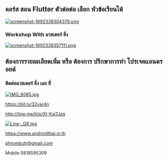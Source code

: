 ##  คอร์ส สอน Flutter ตัวต่อต่อ เลือก หัวข้อเรียนได้

[![screenshot-1692338304379.png](https://i.postimg.cc/gk9v5k8C/screenshot-1692338304379.png)](https://postimg.cc/vDzgxyPh)

### Workshop With มาสเตอร์ อึ่ง

[![screenshot-1692338357111.png](https://i.postimg.cc/fTxxhnvJ/screenshot-1692338357111.png)](https://postimg.cc/ppL9DS4H)

## ต้องการรายละเอียดเพิ่ม หรือ ต้องการ ปรึกษาการทำ โปรเจคแอนดรอยด์
### ติดต่อมาสเตอร์ อึ่ง เลย ที่

[![IMG_6065.jpg](https://s26.postimg.cc/kajrs6fbt/IMG_6065.jpg)](https://postimg.cc/image/7j5llo5jp/)

https://bit.ly/32yar4n

http://line.me/ti/p/XI-Ksj7Jzq

[![Line-_QR.jpg](https://s26.postimg.cc/dwuoozv15/Line-_QR.jpg)](https://postimg.cc/image/mrvizijth/)

https://www.androidthai.in.th

phrombutr@gmail.com

Mobile 0818595309
